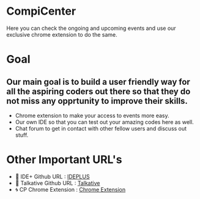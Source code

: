 # CompiCenter
Here you can check the ongoing and upcoming events and use our exclusive chrome extension to do the same.


# Goal
## Our main goal is to build a user friendly way for all the aspiring coders out there so that they do not miss any opprtunity to improve their skills.

- Chrome extension to make your access to events more easy.
- Our own IDE so that you can test out your amazing codes here as well.
- Chat forum to get in contact with other fellow users and discuss out stuff.


# Other Important URL's
- 🎯 IDE+ Github URL : [IDEPLUS](https://github.com/Aaditya188/IDEPLUS)
- 💬 Talkative Github URL : [Talkative](https://github.com/Aaditya188/talkative)
- 🌀 CP Chrome Extension :   [Chrome Extension](https://chrome.google.com/webstore/detail/competitive-coding-calend/fhglbklldnbkhmhghpmgpnadfkjljnfj?hl=en-GB&authuser=0)
